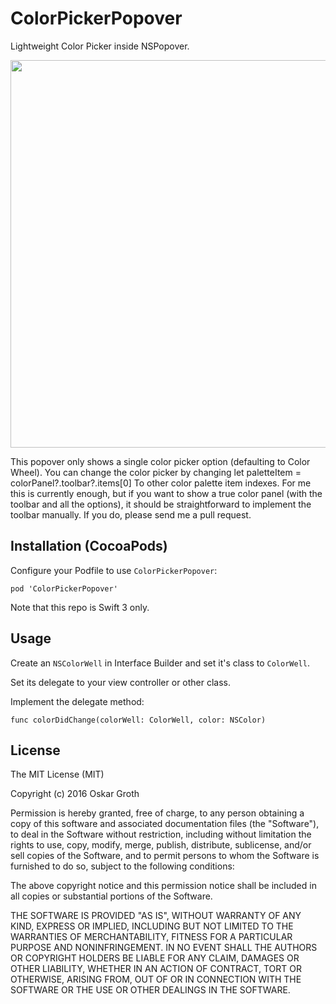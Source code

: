 ColorPickerPopover
==================

Lightweight Color Picker inside NSPopover.

<img src="https://s3.amazonaws.com/cindori/images/colorpicker.png" width="620">

This popover only shows a single color picker option (defaulting to Color Wheel).
You can change the color picker by changing 
        let paletteItem = colorPanel?.toolbar?.items[0]
To other color palette item indexes.
For me this is currently enough, but if you want to show a true color panel (with the toolbar and all the options), it should be straightforward to implement the toolbar manually. If you do, please send me a pull request.

## Installation (CocoaPods)
Configure your Podfile to use `ColorPickerPopover`:

```pod 'ColorPickerPopover'```

Note that this repo is Swift 3 only.

## Usage

Create an `NSColorWell` in Interface Builder and set it's class to `ColorWell`.

Set its delegate to your view controller or other class.

Implement the delegate method:

    func colorDidChange(colorWell: ColorWell, color: NSColor)

## License
The MIT License (MIT)

Copyright (c) 2016 Oskar Groth

Permission is hereby granted, free of charge, to any person obtaining a copy of
this software and associated documentation files (the "Software"), to deal in
the Software without restriction, including without limitation the rights to
use, copy, modify, merge, publish, distribute, sublicense, and/or sell copies of
the Software, and to permit persons to whom the Software is furnished to do so,
subject to the following conditions:

The above copyright notice and this permission notice shall be included in all
copies or substantial portions of the Software.

THE SOFTWARE IS PROVIDED "AS IS", WITHOUT WARRANTY OF ANY KIND, EXPRESS OR
IMPLIED, INCLUDING BUT NOT LIMITED TO THE WARRANTIES OF MERCHANTABILITY, FITNESS
FOR A PARTICULAR PURPOSE AND NONINFRINGEMENT. IN NO EVENT SHALL THE AUTHORS OR
COPYRIGHT HOLDERS BE LIABLE FOR ANY CLAIM, DAMAGES OR OTHER LIABILITY, WHETHER
IN AN ACTION OF CONTRACT, TORT OR OTHERWISE, ARISING FROM, OUT OF OR IN
CONNECTION WITH THE SOFTWARE OR THE USE OR OTHER DEALINGS IN THE SOFTWARE.
